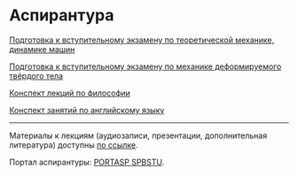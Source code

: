 # Аспирантура

[Подготовка к вступительному экзамену по теоретической механике, динамике машин](https://mualal.github.io/asp/entrance_exams/theoretical_mechanics/main.pdf)

[Подготовка к вступительному экзамену по механике деформируемого твёрдого тела](https://mualal.github.io/asp/entrance_exams/solid_mechanics/main.pdf)

[Конспект лекций по философии](https://mualal.github.io/asp/philosophy/main.pdf)

[Конспект занятий по английскому языку](https://mualal.github.io/asp/english/main.pdf)

---

Материалы к лекциям (аудиозаписи, презентации, дополнительная литература) доступны [по ссылке](https://drive.google.com/drive/folders/1iSx2EjJJ98rhPpOsM4xGcJA7-7qitQHM?usp=sharing).

Портал аспирантуры: [PORTASP SPBSTU](https://portasp.spbstu.ru/login/index.php).
